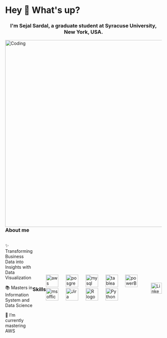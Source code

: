 <h1 align="left">Hey 👋 What's up?</h1>

<div align="left">
  <h3 align="center">I'm Sejal Sardal, a graduate student at Syracuse University, New York, USA.</h3>
  <img align="right" alt="Coding" width="600" src="https://miro.medium.com/v2/resize:fit:4800/format:webp/0*0JBZx8rioVbrR4vJ.gif">
</div>

<h3 align="left">About me</h3>

<!-- GIF aligned to the right -->
<div style="display: flex; align-items: center;">
  <div style="flex: 1;">
    <p>✨ Transforming Business Data into Insights with Data Visualization</p>
    <p>📚 Masters in Information System and Data Science</p>
    <p>🌱 I’m currently mastering AWS</p>
  </div>

<h3 align="left">Skills</h3>

<div align="left">
  <img src="https://cdn.jsdelivr.net/gh/devicons/devicon@latest/icons/amazonwebservices/amazonwebservices-original-wordmark.svg" height="40" alt="aws logo" />
  <img width="16" />
  <img src="https://cdn.jsdelivr.net/gh/devicons/devicon@latest/icons/postgresql/postgresql-original-wordmark.svg" height="40" alt="posgressql logo" />
  <img width="16" />
  <img src="https://cdn.jsdelivr.net/gh/devicons/devicon@latest/icons/mysql/mysql-original-wordmark.svg" height="40" alt="mysql logo" />
  <img width="16" />
  <img src="https://img.icons8.com/color/48/tableau-software.png" height="40" alt="tableau logo" />
  <img width="16" />
  <img src="https://img.icons8.com/color/48/power-bi.png" height="40" alt="powerBI logo" />
  <img width="16" />
  <img src="https://img.icons8.com/color/48/microsoft-excel-2019--v1.png" height="40" alt="ms office logo" />
  <img width="16" />
  <img src="https://cdn.jsdelivr.net/gh/devicons/devicon@latest/icons/jiraalign/jiraalign-original.svg" height="40" alt="Jira logo" />
  <img width="16" />
  <img src="https://cdn.jsdelivr.net/gh/devicons/devicon@latest/icons/r/r-original.svg" height="40" alt="R logo" />
  <img width="16" />
  <img src="https://img.icons8.com/fluency/48/python.png" height="40" alt="Python logo" />
  <img width="16" />
</div>

<!-- LinkedIn Badge -->
<div align="left">
  <a href="https://www.linkedin.com/in/sejal-sardal/" target="_blank">
    <img src="https://img.shields.io/static/v1?message=LinkedIn&logo=linkedin&label=&color=0077B5&logoColor=white&labelColor=&style=for-the-badge" height="35" alt="LinkedIn logo" />
  </a>
</div>

